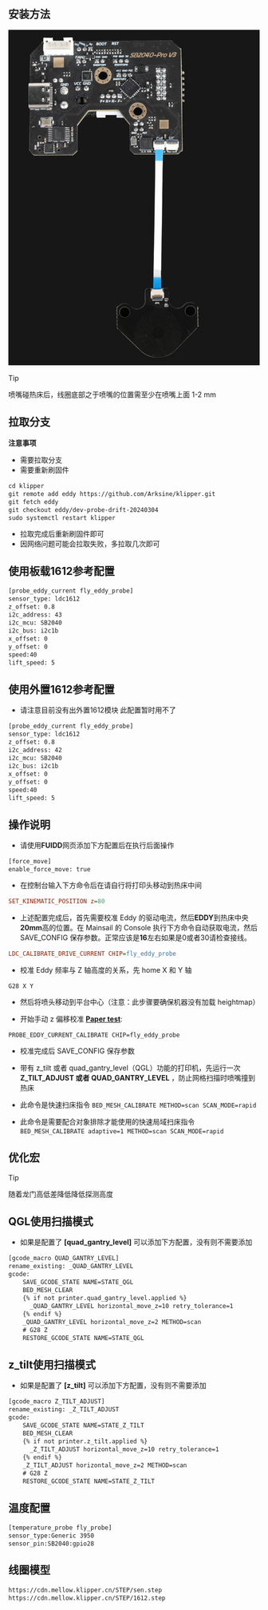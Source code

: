 ## 安装方法

![1612](../../images/boards/fly_sb2040_v3/1612.jpg)

>[!Tip]
>
>喷嘴碰热床后，线圈底部之于喷嘴的位置需至少在喷嘴上面 1-2 mm

## 拉取分支

**注意事项**

* 需要拉取分支
* 需要重新刷固件

```
cd klipper
git remote add eddy https://github.com/Arksine/klipper.git
git fetch eddy
git checkout eddy/dev-probe-drift-20240304
sudo systemctl restart klipper
```

* 拉取完成后重新刷固件即可
* 因网络问题可能会拉取失败，多拉取几次即可

## 使用板载1612参考配置

```
[probe_eddy_current fly_eddy_probe]
sensor_type: ldc1612
z_offset: 0.8
i2c_address: 43
i2c_mcu: SB2040
i2c_bus: i2c1b
x_offset: 0
y_offset: 0
speed:40
lift_speed: 5
```

## 使用外置1612参考配置

* 请注意目前没有出外置1612模块 此配置暂时用不了

```
[probe_eddy_current fly_eddy_probe]
sensor_type: ldc1612
z_offset: 0.8
i2c_address: 42
i2c_mcu: SB2040
i2c_bus: i2c1b
x_offset: 0
y_offset: 0
speed:40
lift_speed: 5
```

##  操作说明

* 请使用**FUIDD**网页添加下方配置后在执行后面操作

```
[force_move]
enable_force_move: true
```

* 在控制台输入下方命令后在请自行将打印头移动到热床中间

```cfg
SET_KINEMATIC_POSITION z=80
```

* 上述配置完成后，首先需要校准 Eddy 的驱动电流，然后**EDDY**到热床中央**20mm**高的位置。在 Mainsail 的 Console 执行下方命令自动获取电流，然后 SAVE_CONFIG 保存参数。正常应该是**16**左右如果是0或者30请检查接线。

```cfg
LDC_CALIBRATE_DRIVE_CURRENT CHIP=fly_eddy_probe
```

* 校准 Eddy 频率与 Z 轴高度的关系，先 home X 和 Y 轴

```
G28 X Y
```

* 然后将喷头移动到平台中心（注意：此步骤要确保机器没有加载 heightmap）

* 开始手动 z 偏移校准 **[Paper test](https://www.klipper3d.org/Bed_Level.html#the-paper-test)**:

```
PROBE_EDDY_CURRENT_CALIBRATE CHIP=fly_eddy_probe
```

* 校准完成后 SAVE_CONFIG 保存参数
* 带有 z_tilt 或者 quad_gantry_level（QGL）功能的打印机，先运行一次 **Z_TILT_ADJUST 或者 QUAD_GANTRY_LEVEL** ，防止网格扫描时喷嘴撞到热床
* 此命令是快速扫床指令 `BED_MESH_CALIBRATE METHOD=scan SCAN_MODE=rapid` 

* 此命令是需要配合对象排除才能使用的快速局域扫床指令 `BED_MESH_CALIBRATE adaptive=1 METHOD=scan SCAN_MODE=rapid` 

## 优化宏

>[!Tip]
>
>随着龙门高低差降低降低探测高度

## QGL使用扫描模式

* 如果是配置了 **[quad_gantry_level]** 可以添加下方配置，没有则不需要添加

```
[gcode_macro QUAD_GANTRY_LEVEL]
rename_existing: _QUAD_GANTRY_LEVEL
gcode:
    SAVE_GCODE_STATE NAME=STATE_QGL
    BED_MESH_CLEAR
    {% if not printer.quad_gantry_level.applied %}
      _QUAD_GANTRY_LEVEL horizontal_move_z=10 retry_tolerance=1
    {% endif %}
    _QUAD_GANTRY_LEVEL horizontal_move_z=2 METHOD=scan
    # G28 Z
    RESTORE_GCODE_STATE NAME=STATE_QGL
```
## z_tilt使用扫描模式

* 如果是配置了 **[z_tilt]** 可以添加下方配置，没有则不需要添加

```
[gcode_macro Z_TILT_ADJUST]
rename_existing: _Z_TILT_ADJUST
gcode:
    SAVE_GCODE_STATE NAME=STATE_Z_TILT
    BED_MESH_CLEAR
    {% if not printer.z_tilt.applied %}
      _Z_TILT_ADJUST horizontal_move_z=10 retry_tolerance=1
    {% endif %}
    _Z_TILT_ADJUST horizontal_move_z=2 METHOD=scan
    # G28 Z
    RESTORE_GCODE_STATE NAME=STATE_Z_TILT
```

## 温度配置

```
[temperature_probe fly_probe]
sensor_type:Generic 3950
sensor_pin:SB2040:gpio28
```

## 线圈模型

```
https://cdn.mellow.klipper.cn/STEP/sen.step
https://cdn.mellow.klipper.cn/STEP/1612.step
```

